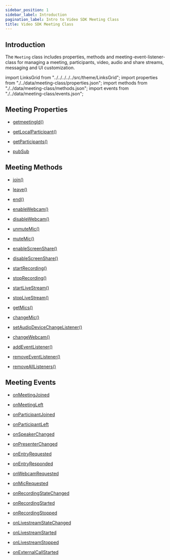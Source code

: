 ```yaml
---
sidebar_position: 1
sidebar_label: Introduction
pagination_label: Intro to Video SDK Meeting Class
title: Video SDK Meeting Class
---
```


<div class="sdk-api-ref">

## Introduction

The `Meeting` class includes properties, methods and meeting-event-listener-class for managing a meeting, participants, video, audio and share streams, messaging and UI customization.

import LinksGrid from "../../../../../src/theme/LinksGrid";
import properties from "./../data/meeting-class/properties.json";
import methods from "./../data/meeting-class/methods.json";
import events from "./../data/meeting-class/events.json";

## Meeting Properties

<div class="row">

<div class="col col--4 margin-bottom--sm" >

- [getmeetingId()](./properties#getmeetingId)

</div>
<div class="col col--4 margin-bottom--sm" >

- [getLocalParticipant()](./properties#getlocalparticipant)

</div>
<div class="col col--4 margin-bottom--sm" >

- [getParticipants()](./properties#getparticipants)

</div>
<div class="col col--4 margin-bottom--sm" >

- [pubSub](./properties#pubsub)

</div>

</div>

## Meeting Methods

<div class="row">

<div class="col col--4 margin-bottom--sm" >

- [join()](./methods#join)

</div>
<div class="col col--4 margin-bottom--sm" >

- [leave()](./methods#leave)

</div>
<div class="col col--4 margin-bottom--sm" >

- [end()](./methods#end)

</div>
<div class="col col--4 margin-bottom--sm" >

- [enableWebcam()](./methods#enablewebcam)

</div>
<div class="col col--4 margin-bottom--sm" >

- [disableWebcam()](./methods#disablewebcam)

</div>
<div class="col col--4 margin-bottom--sm" >

- [unmuteMic()](./methods#unmutemic)

</div>
<div class="col col--4 margin-bottom--sm" >

- [muteMic()](./methods#mutemic)

</div>
<div class="col col--4 margin-bottom--sm" >

- [enableScreenShare()](./methods#enablescreenshare)

</div>
<div class="col col--4 margin-bottom--sm" >

- [disableScreenShare()](./methods#disablescreenshare)

</div>
<div class="col col--4 margin-bottom--sm" >

- [startRecording()](./methods#startrecording)

</div>
<div class="col col--4 margin-bottom--sm" >

- [stopRecording()](./methods#stoprecording)

</div>
<div class="col col--4 margin-bottom--sm" >

- [startLiveStream()](./methods#startlivestream)

</div>
<div class="col col--4 margin-bottom--sm" >

- [stopLiveStream()](./methods#stoplivestream)

</div>
<div class="col col--4 margin-bottom--sm" >

- [getMics()](./methods#getmics)

</div>
<div class="col col--4 margin-bottom--sm" >

- [changeMic()](./methods#changemic)

</div>
<div class="col col--4 margin-bottom--sm" >

- [setAudioDeviceChangeListener()](./methods#setaudiodevicechangelistener)

</div>
<div class="col col--4 margin-bottom--sm" >

- [changeWebcam()](./methods#changewebcam)

</div>
<div class="col col--4 margin-bottom--sm" >

- [addEventListener()](./methods#addeventlistener)

</div>
<div class="col col--4 margin-bottom--sm" >

- [removeEventListener()](./methods#removeeventlistener)

</div>
<div class="col col--4 margin-bottom--sm" >

- [removeAllListeners()](./methods#removealllisteners)

</div>

</div>

## Meeting Events

<div class="row">

<div class="col col--4 margin-bottom--sm" >

- [onMeetingJoined](./meeting-event-listener-class#onmeetingjoined)

</div>
<div class="col col--4 margin-bottom--sm" >

- [onMeetingLeft](./meeting-event-listener-class#onmeetingleft)

</div>
<div class="col col--4 margin-bottom--sm" >

- [onParticipantJoined](./meeting-event-listener-class#onparticipantjoined)

</div>
<div class="col col--4 margin-bottom--sm" >

- [onParticipantLeft](./meeting-event-listener-class#onparticipantleft)

</div>
<div class="col col--4 margin-bottom--sm" >

- [onSpeakerChanged](./meeting-event-listener-class#onspeakerchanged)

</div>
<div class="col col--4 margin-bottom--sm" >

- [onPresenterChanged](./meeting-event-listener-class#onpresenterchanged)

</div>
<div class="col col--4 margin-bottom--sm" >

- [onEntryRequested](./meeting-event-listener-class#onentryrequested)

</div>
<div class="col col--4 margin-bottom--sm" >

- [onEntryResponded](./meeting-event-listener-class#onentryresponded)

</div>
<div class="col col--4 margin-bottom--sm" >

- [onWebcamRequested](./meeting-event-listener-class#onwebcamrequested)

</div>
<div class="col col--4 margin-bottom--sm" >

- [onMicRequested](./meeting-event-listener-class#onmicrequested)

</div>
<div class="col col--4 margin-bottom--sm" >

- [onRecordingStateChanged](./meeting-event-listener-class#onrecordingstatechanged)

</div>
<div class="col col--4 margin-bottom--sm" >

- [onRecordingStarted](./meeting-event-listener-class#onrecordingstarted)

</div>
<div class="col col--4 margin-bottom--sm" >

- [onRecordingStopped](./meeting-event-listener-class#onrecordingstopped)

</div>
<div class="col col--4 margin-bottom--sm" >

- [onLivestreamStateChanged](./meeting-event-listener-class#onlivestreamstatechanged)

</div>
<div class="col col--4 margin-bottom--sm" >

- [onLivestreamStarted](./meeting-event-listener-class#onlivestreamstarted)

</div>
<div class="col col--4 margin-bottom--sm" >

- [onLivestreamStopped](./meeting-event-listener-class#onlivestreamstopped)

</div>
<div class="col col--4 margin-bottom--sm" >

- [onExternalCallStarted](./meeting-event-listener-class#onexternalcallstarted)

</div>

</div>

</div>
